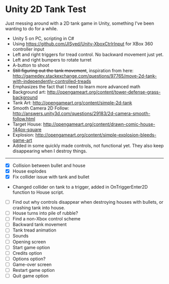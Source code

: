 # Unity 2D Tank Test

Just messing around with a 2D tank game in Unity, something I've been wanting to do for a while.

* Unity 5 on PC, scripting in C#
* Using https://github.com/JISyed/Unity-XboxCtrlrInput for XBox 360 controller input
* Left and right triggers for tread control. No backward movement just yet.
* Left and right bumpers to rotate turret
* A-button to shoot
* ~~Still figuring out the tank movement~~, inspiration from here: http://gamedev.stackexchange.com/questions/97765/move-2d-tank-with-independently-controlled-treads
* Emphasizes the fact that I need to learn more advanced math
* Background art: http://opengameart.org/content/tower-defense-grass-background
* Tank Art: http://opengameart.org/content/simple-2d-tank
* Smooth Camera 2D Follow: http://answers.unity3d.com/questions/29183/2d-camera-smooth-follow.html
* Target House: http://opengameart.org/content/drawn-comic-house-144px-square
* Explosion: http://opengameart.org/content/simple-explosion-bleeds-game-art
* Added in some quickly made controls, not functional yet. They also keep disappearing when I destroy things.
---
- [x] Collision between bullet and house
- [x] House explodes 
- [x] Fix collider issue with tank and bullet
 * Changed collider on tank to a trigger, added in OnTriggerEnter2D function to House script.
- [ ] Find out why controls disappear when destroying houses with bullets, or crashing tank into house.
- [ ] House turns into pile of rubble?
- [ ] Find a non-Xbox control scheme
- [ ] Backward tank movement
- [ ] Tank tread animation
- [ ] Sounds
- [ ] Opening screen
 - [ ] Start game option
 - [ ] Credits option
 - [ ] Options option?
- [ ] Game-over screen
 - [ ] Restart game option
 - [ ] Quit game option